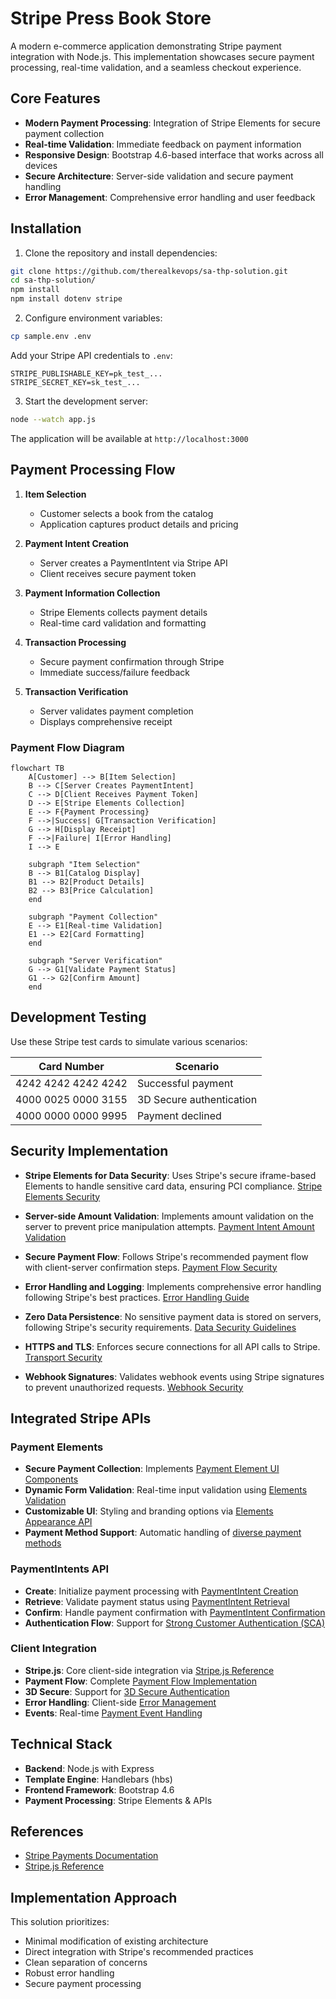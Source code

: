 # Stripe Press Book Store

A modern e-commerce application demonstrating Stripe payment integration with Node.js. This implementation showcases secure payment processing, real-time validation, and a seamless checkout experience.

## Core Features

- **Modern Payment Processing**: Integration of Stripe Elements for secure payment collection
- **Real-time Validation**: Immediate feedback on payment information
- **Responsive Design**: Bootstrap 4.6-based interface that works across all devices
- **Secure Architecture**: Server-side validation and secure payment handling
- **Error Management**: Comprehensive error handling and user feedback

## Installation

1. Clone the repository and install dependencies:
```bash
git clone https://github.com/therealkevops/sa-thp-solution.git
cd sa-thp-solution/
npm install
npm install dotenv stripe
```

2. Configure environment variables:
```bash
cp sample.env .env
```

Add your Stripe API credentials to `.env`:
```
STRIPE_PUBLISHABLE_KEY=pk_test_...
STRIPE_SECRET_KEY=sk_test_...
```

3. Start the development server:
```bash
node --watch app.js
```

The application will be available at `http://localhost:3000`

## Payment Processing Flow

1. **Item Selection**
   - Customer selects a book from the catalog
   - Application captures product details and pricing

2. **Payment Intent Creation**
   - Server creates a PaymentIntent via Stripe API
   - Client receives secure payment token

3. **Payment Information Collection**
   - Stripe Elements collects payment details
   - Real-time card validation and formatting

4. **Transaction Processing**
   - Secure payment confirmation through Stripe
   - Immediate success/failure feedback

5. **Transaction Verification**
   - Server validates payment completion
   - Displays comprehensive receipt

### Payment Flow Diagram

```mermaid
flowchart TB
    A[Customer] --> B[Item Selection]
    B --> C[Server Creates PaymentIntent]
    C --> D[Client Receives Payment Token]
    D --> E[Stripe Elements Collection]
    E --> F{Payment Processing}
    F -->|Success| G[Transaction Verification]
    G --> H[Display Receipt]
    F -->|Failure| I[Error Handling]
    I --> E
    
    subgraph "Item Selection"
    B --> B1[Catalog Display]
    B1 --> B2[Product Details]
    B2 --> B3[Price Calculation]
    end
    
    subgraph "Payment Collection"
    E --> E1[Real-time Validation]
    E1 --> E2[Card Formatting]
    end
    
    subgraph "Server Verification"
    G --> G1[Validate Payment Status]
    G1 --> G2[Confirm Amount]
    end
```

## Development Testing

Use these Stripe test cards to simulate various scenarios:

| Card Number | Scenario |
|------------|----------|
| 4242 4242 4242 4242 | Successful payment |
| 4000 0025 0000 3155 | 3D Secure authentication |
| 4000 0000 0000 9995 | Payment declined |


## Security Implementation

- **Stripe Elements for Data Security**: Uses Stripe's secure iframe-based Elements to handle sensitive card data, ensuring PCI compliance. [Stripe Elements Security](https://docs.stripe.com/security#stripe-elements)

- **Server-side Amount Validation**: Implements amount validation on the server to prevent price manipulation attempts. [Payment Intent Amount Validation](https://docs.stripe.com/api/payment_intents/object#payment_intent_object-amount)

- **Secure Payment Flow**: Follows Stripe's recommended payment flow with client-server confirmation steps. [Payment Flow Security](https://docs.stripe.com/security#payment-security)

- **Error Handling and Logging**: Implements comprehensive error handling following Stripe's best practices. [Error Handling Guide](https://docs.stripe.com/error-handling)

- **Zero Data Persistence**: No sensitive payment data is stored on servers, following Stripe's security requirements. [Data Security Guidelines](https://docs.stripe.com/security#data-security)

- **HTTPS and TLS**: Enforces secure connections for all API calls to Stripe. [Transport Security](https://docs.stripe.com/security#transport-security)

- **Webhook Signatures**: Validates webhook events using Stripe signatures to prevent unauthorized requests. [Webhook Security](https://docs.stripe.com/webhooks/signatures)

## Integrated Stripe APIs

### Payment Elements
- **Secure Payment Collection**: Implements [Payment Element UI Components](https://docs.stripe.com/elements/payment-element)
- **Dynamic Form Validation**: Real-time input validation using [Elements Validation](https://docs.stripe.com/elements/input-validation)
- **Customizable UI**: Styling and branding options via [Elements Appearance API](https://docs.stripe.com/elements/appearance-api)
- **Payment Method Support**: Automatic handling of [diverse payment methods](https://docs.stripe.com/elements/payment-element#payment-methods)

### PaymentIntents API
- **Create**: Initialize payment processing with [PaymentIntent Creation](https://docs.stripe.com/api/payment_intents/create)
- **Retrieve**: Validate payment status using [PaymentIntent Retrieval](https://docs.stripe.com/api/payment_intents/retrieve)
- **Confirm**: Handle payment confirmation with [PaymentIntent Confirmation](https://docs.stripe.com/api/payment_intents/confirm)
- **Authentication Flow**: Support for [Strong Customer Authentication (SCA)](https://docs.stripe.com/strong-customer-authentication)

### Client Integration
- **Stripe.js**: Core client-side integration via [Stripe.js Reference](https://docs.stripe.com/js)
- **Payment Flow**: Complete [Payment Flow Implementation](https://docs.stripe.com/payments/accept-a-payment)
- **3D Secure**: Support for [3D Secure Authentication](https://docs.stripe.com/payments/3d-secure)
- **Error Handling**: Client-side [Error Management](https://docs.stripe.com/error-handling)
- **Events**: Real-time [Payment Event Handling](https://docs.stripe.com/webhooks/payment-events)

## Technical Stack

- **Backend**: Node.js with Express
- **Template Engine**: Handlebars (hbs)
- **Frontend Framework**: Bootstrap 4.6
- **Payment Processing**: Stripe Elements & APIs

## References

- [Stripe Payments Documentation](https://docs.stripe.com/payments/quickstart?lang=node#init-elements-html)
- [Stripe.js Reference](https://docs.stripe.com/js)

## Implementation Approach

This solution prioritizes:
- Minimal modification of existing architecture
- Direct integration with Stripe's recommended practices
- Clean separation of concerns
- Robust error handling
- Secure payment processing
